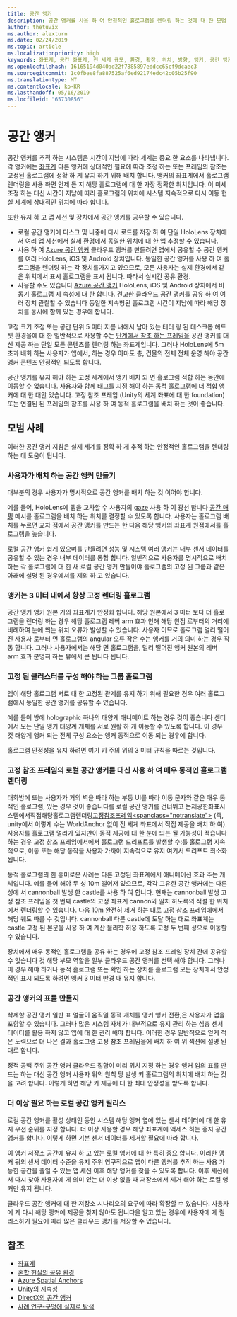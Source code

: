 ```yaml
---
title: 공간 앵커
description: 공간 앵커를 사용 하 여 안정적인 홀로그램을 렌더링 하는 것에 대 한 모범 사례입니다.
author: thetuvix
ms.author: alexturn
ms.date: 02/24/2019
ms.topic: article
ms.localizationpriority: high
keywords: 좌표계, 공간 좌표계, 전 세계 규모, 환경, 확장, 위치, 방향, 앵커, 공간 앵커, world 잠긴, 전 세계 잠금, 지 속성 공유
ms.openlocfilehash: 16165194d040ad22f7885897eddcc65cf9dcaec3
ms.sourcegitcommit: 1c0fbee8fa887525af6ed92174edc42c05b25f90
ms.translationtype: MT
ms.contentlocale: ko-KR
ms.lasthandoff: 05/16/2019
ms.locfileid: "65730856"
---
```

# <a name="spatial-anchors"></a>공간 앵커

공간 앵커를 추적 하는 시스템은 시간이 지남에 따라 세계는 중요 한 요소를 나타냅니다. 각 앵커에는 [좌표계](coordinate-systems.md) 다른 앵커에 상대적인 필요에 따라 조정 하는 또는 프레임의 참조는 고정된 홀로그램에 정확 하 게 유지 하기 위해 배치 합니다.  앵커의 좌표계에서 홀로그램 렌더링을 사용 하면 언제 든 지 해당 홀로그램에 대 한 가장 정확한 위치입니다. 이 미세 조정 하는 대신 시간이 지남에 따라 홀로그램의 위치에 시스템 지속적으로 다시 이동 현실 세계에 상대적인 위치에 따라 합니다.

또한 유지 하 고 앱 세션 및 장치에서 공간 앵커를 공유할 수 있습니다.
* 로컬 공간 앵커에 디스크 및 나중에 다시 로드를 저장 하 여 단일 HoloLens 장치에서 여러 앱 세션에서 실제 환경에서 동일한 위치에 대 한 앱 추정할 수 있습니다.
* 사용 하 여 <a href="https://docs.microsoft.com/azure/spatial-anchors/overview" target="_blank">Azure 공간 앵커</a> 클라우드 앵커를 만들려면 앱에서 공유할 수 공간 앵커를 여러 HoloLens, iOS 및 Android 장치입니다. 동일한 공간 앵커를 사용 하 여 홀로그램을 렌더링 하는 각 장치를가지고 있으므로, 모든 사용자는 실제 환경에서 같은 위치에서 표시 홀로그램을 표시 됩니다.  따라서 실시간 공유 환경.
* 사용할 수도 있습니다 <a href="https://docs.microsoft.com/azure/spatial-anchors/overview" target="_blank">Azure 공간 앵커</a> HoloLens, iOS 및 Android 장치에서 비동기 홀로그램 지 속성에 대 한 합니다.  견고한 클라우드 공간 앵커를 공유 하 여 여러 장치 관찰할 수 있습니다 동일한 지속형된 홀로그램 시간이 지남에 따라 해당 장치를 동시에 함께 있는 경우에 합니다.

고정 크기 조정 또는 공간 단위 5 미터 지름 내에서 남아 있는 테더 링 된 데스크톱 헤드셋 환경을에 대 한 일반적으로 사용할 수는 [단계에서 참조 하는 프레임을](coordinate-systems.md#stage-frame-of-reference) 공간 앵커를 대신 제공 하는 단일 모든 콘텐츠를 렌더링 하는 좌표계입니다. 그러나 HoloLens에 5m 초과 배회 하는 사용자가 앱에서, 하는 경우 아마도 층, 건물의 전체 전체 운영 해야 공간 앵커 콘텐츠 안정적인 되도록 합니다.

공간 앵커를 유지 해야 하는 고정 세계에서 앵커 배치 되 면 홀로그램 적합 하는 동안에 이동할 수 없습니다. 사용자와 함께 태그를 지정 해야 하는 동적 홀로그램에 더 적합 앵커에 대 한 대안 있습니다. 고정 참조 프레임 (Unity의 세계 좌표에 대 한 foundation) 또는 연결된 된 프레임의 참조를 사용 하 여 동적 홀로그램을 배치 하는 것이 좋습니다.

## <a name="best-practices"></a>모범 사례

이러한 공간 앵커 지침은 실제 세계를 정확 하 게 추적 하는 안정적인 홀로그램을 렌더링 하는 데 도움이 됩니다.

### <a name="create-spatial-anchors-where-users-place-them"></a>사용자가 배치 하는 공간 앵커 만들기

대부분의 경우 사용자가 명시적으로 공간 앵커를 배치 하는 것 이어야 합니다.

예를 들어, HoloLens에 앱을 교차할 수 사용자의 [gaze](gaze.md) 사용 하 여 광선 합니다 [공간 매핑](spatial-mapping.md) 메시를 홀로그램을 배치 하는 위치를 결정할 수 있도록 합니다. 사용자는 홀로그램 배치를 누르면 교차 점에서 공간 앵커를 만드는 한 다음 해당 앵커의 좌표계 원점에서를 홀로그램을 놓습니다.

로컬 공간 앵커 쉽게 있으며를 만들려면 성능 및 시스템 여러 앵커는 내부 센서 데이터를 공유할 수 있는 경우 내부 데이터를 통합 합니다. 일반적으로 사용자를 명시적으로 배치 하는 각 홀로그램에 대 한 새 로컬 공간 앵커 만들어야 홀로그램의 고정 된 그룹과 같은 아래에 설명 된 경우에서를 제외 하 고 있습니다.

### <a name="always-render-anchored-holograms-within-3-meters-of-their-anchor"></a>앵커는 3 미터 내에서 항상 고정 렌더링 홀로그램

공간 앵커 앵커 원본 거의 좌표계가 안정화 합니다. 해당 원본에서 3 미터 보다 더 홀로그램을 렌더링 하는 경우 해당 홀로그램 레버 arm 효과 인해 해당 원점 로부터의 거리에 비례하여 눈에 띄는 위치 오류가 발생할 수 있습니다. 사용자 이므로 홀로그램 멀리 떨어진 사용자 로부터 먼 홀로그램의 angular 오류 작은 수는 앵커를 거의 의미 하는 경우 작동 합니다. 그러나 사용자에서는 해당 먼 홀로그램을, 멀리 떨어진 앵커 원본의 레버 arm 효과 분명히 하는 뷰에서 큰 됩니다 됩니다.

### <a name="group-holograms-that-should-form-a-rigid-cluster"></a>고정 된 클러스터를 구성 해야 하는 그룹 홀로그램

앱이 해당 홀로그램 서로 대 한 고정된 관계를 유지 하기 위해 필요한 경우 여러 홀로그램에서 동일한 공간 앵커를 공유할 수 있습니다.

예를 들어 방에 holographic 하나의 태양계 애니메이트 하는 경우 것이 좋습니다 센터에서 모든 단일 앵커 태양계 개체를 서로 원활 하 게 이동할 수 있도록 합니다. 이 경우 것 태양계 앵커 되는 전체 구성 요소는 앵커 동적으로 이동 되는 경우에 합니다.

홀로그램 안정성을 유지 하려면 여기 키 주의 위의 3 미터 규칙을 따르는 것입니다.

### <a name="render-highly-dynamic-holograms-using-the-stationary-frame-of-reference-instead-of-a-local-spatial-anchor"></a>고정 참조 프레임의 로컬 공간 앵커를 대신 사용 하 여 매우 동적인 홀로그램 렌더링

대화방에 또는 사용자가 거의 벽을 따라 하는 부동 UI를 따라 이동 문자와 같은 매우 동적인 홀로그램, 있는 경우 것이 좋습니다를 로컬 공간 앵커를 건너뛰고 는제공한좌표시스템에서직접해당홀로그램렌더링[</c0>고정참조프레임<spanclass="notranslate">](coordinate-systems.md#stationary-frame-of-reference) (즉, unity에서 이렇게 수는 WorldAnchor 없이 전 세계 좌표에서 직접 제공을 배치 하 여).</span> 사용자를 홀로그램 멀리가 있지만이 동적 제공에 대 한 눈에 띄는 될 가능성이 적습니다 하는 경우 고정 참조 프레임에서에서 홀로그램 드리프트를 발생할 수:를 홀로그램 지속적으로, 이동 또는 해당 동작을 사용자 가까이 지속적으로 유지 여기서 드리프트 최소화 됩니다.

동적 홀로그램의 한 흥미로운 사례는 다른 고정된 좌표계에서 애니메이션 효과 주는 개체입니다. 예를 들어 해야 두 성 10m 떨어져 있으므로, 각각 고유한 공간 앵커에는 다른 성에 서 cannonball 발생 한 castle를 사용 하 여 합니다. 현재는 cannonball 발생 고정 참조 프레임을 첫 번째 castle의 고정 좌표계 cannon와 일치 하도록의 적절 한 위치에서 렌더링할 수 있습니다. 다음 10m 완전히 제거 하는 대로 고정 참조 프레임에에서 해당 궤도 따를 수 것입니다. cannonball 다른 castle에 도달 하는 대로 좌표계는 castle 고정 된 본문을 사용 하 여 계산 물리학 허용 하도록 고정 두 번째 성으로 이동할 수 있습니다.

장치에서 매우 동적인 홀로그램을 공유 하는 경우에 고정 참조 프레임 장치 간에 공유할 수 없습니다 것 해당 부모 역할을 일부 클라우드 공간 앵커를 선택 해야 합니다.  그러나이 경우 해야 하거나 동적 홀로그램 또는 확인 하는 장치를 홀로그램 모든 장치에서 안정적인 표시 되도록 하려면 앵커 3 미터 반경 내 유지 합니다.

### <a name="avoid-creating-a-grid-of-spatial-anchors"></a>공간 앵커의 표를 만들지

삭제할 공간 앵커 일반 표 얼굴이 움직일 동적 개체를 앵커 앵커 전환,은 사용자가 앱을 포함할 수 있습니다. 그러나 많은 시스템 자체가 내부적으로 유지 관리 하는 심층 센서 데이터를 활용 하지 않고 앱에 대 한 관리 해야 합니다. 이러한 경우 일반적으로 얻게 적은 노력으로 더 나은 결과 홀로그램 고정 참조 프레임을에 배치 하 여 위 섹션에 설명 된 대로 합니다.

정적 공백 주위 공간 앵커 클라우드 집합이 미리 위치 지정 하는 경우 앵커 임의 표를 만드는 하는 대신 공간 앵커 사용자 위의 원칙 당 발생 키 홀로그램의 위치에 배치 하는 것을 고려 합니다.  이렇게 하면 해당 키 제공에 대 한 최대 안정성을 받도록 합니다.

### <a name="release-local-spatial-anchors-you-no-longer-need"></a>더 이상 필요 하는 로컬 공간 앵커 릴리스

로컬 공간 앵커를 활성 상태인 동안 시스템 해당 앵커 옆에 있는 센서 데이터에 대 한 유지 우선 순위를 지정 합니다. 더 이상 사용할 경우 해당 좌표계에 액세스 하는 중지 공간 앵커를 합니다. 이렇게 하면 기본 센서 데이터를 제거할 필요에 따라 합니다.

이 앵커 저장소 공간에 유지 하 고 있는 로컬 앵커에 대 한 특히 중요 합니다. 이러한 앵커 뒤의 센서 데이터 수준을 유지 주위 영구적으로 앱이 다른 앵커를 추적 하는 사용 가능한 공간을 줄일 수 있는 앱 세션 이후 해당 앵커를 찾을 수 있도록 합니다. 이후 세션에서 다시 찾아 사용자에 게 의미 있는 더 이상 없을 때 저장소에서 제거 해야 하는 로컬 앵커만 유지 됩니다.

클라우드 공간 앵커에 대 한 저장소 시나리오의 요구에 따라 확장할 수 있습니다.  사용자에 게 다시 해당 앵커에 제공을 찾지 않아도 됩니다을 알고 있는 경우에 사용자에 게 릴리스하기 필요에 따라 많은 클라우드 앵커를 저장할 수 있습니다.

## <a name="see-also"></a>참조
* [좌표계](coordinate-systems.md)
* [혼합 현실의 공유 환경](shared-experiences-in-mixed-reality.md)
* <a href="https://docs.microsoft.com/azure/spatial-anchors" target="_blank">Azure Spatial Anchors</a>
* [Unity의 지속성](persistence-in-unity.md)
* [DirectX의 공간 앵커](coordinate-systems-in-directx.md#place-holograms-in-the-world-using-spatial-anchors)
* [사례 연구-구멍에 실제로 탐색](case-study-looking-through-holes-in-your-reality.md)
